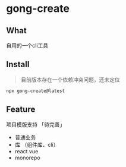 # gong-create

## What

自用的一个cli工具

## Install
> 目前版本存在一个依赖冲突问题，还未定位

```bash
npx gong-create@latest
```

## Feature

项目模版支持 「待完善」

- 普通业务
- 库 （组件库、cli）
- react vue
- monorepo


